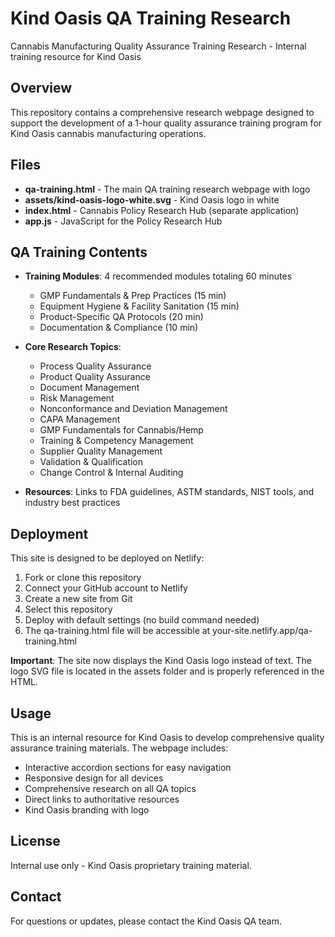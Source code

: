 # Kind Oasis QA Training Research

Cannabis Manufacturing Quality Assurance Training Research - Internal training resource for Kind Oasis

## Overview

This repository contains a comprehensive research webpage designed to support the development of a 1-hour quality assurance training program for Kind Oasis cannabis manufacturing operations.

## Files

- **qa-training.html** - The main QA training research webpage with logo
- **assets/kind-oasis-logo-white.svg** - Kind Oasis logo in white
- **index.html** - Cannabis Policy Research Hub (separate application)
- **app.js** - JavaScript for the Policy Research Hub

## QA Training Contents

- **Training Modules**: 4 recommended modules totaling 60 minutes
  - GMP Fundamentals & Prep Practices (15 min)
  - Equipment Hygiene & Facility Sanitation (15 min)
  - Product-Specific QA Protocols (20 min)
  - Documentation & Compliance (10 min)

- **Core Research Topics**:
  - Process Quality Assurance
  - Product Quality Assurance
  - Document Management
  - Risk Management
  - Nonconformance and Deviation Management
  - CAPA Management
  - GMP Fundamentals for Cannabis/Hemp
  - Training & Competency Management
  - Supplier Quality Management
  - Validation & Qualification
  - Change Control & Internal Auditing

- **Resources**: Links to FDA guidelines, ASTM standards, NIST tools, and industry best practices

## Deployment

This site is designed to be deployed on Netlify:

1. Fork or clone this repository
2. Connect your GitHub account to Netlify
3. Create a new site from Git
4. Select this repository
5. Deploy with default settings (no build command needed)
6. The qa-training.html file will be accessible at your-site.netlify.app/qa-training.html

**Important**: The site now displays the Kind Oasis logo instead of text. The logo SVG file is located in the assets folder and is properly referenced in the HTML.

## Usage

This is an internal resource for Kind Oasis to develop comprehensive quality assurance training materials. The webpage includes:

- Interactive accordion sections for easy navigation
- Responsive design for all devices
- Comprehensive research on all QA topics
- Direct links to authoritative resources
- Kind Oasis branding with logo

## License

Internal use only - Kind Oasis proprietary training material.

## Contact

For questions or updates, please contact the Kind Oasis QA team.